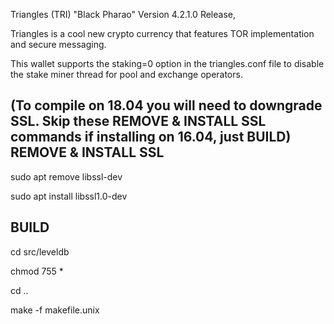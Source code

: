 Triangles (TRI) "Black Pharao" Version 4.2.1.0 Release, 

Triangles is a cool new crypto currency that features TOR implementation and secure messaging. 

This wallet supports the staking=0 option in the triangles.conf file to disable the stake miner thread for pool and exchange operators.

(To compile on 18.04 you will need to downgrade SSL. Skip these REMOVE & INSTALL SSL commands if installing on 16.04, just BUILD)
REMOVE & INSTALL SSL 
---
sudo apt remove libssl-dev

sudo apt install libssl1.0-dev

BUILD
---
cd src/leveldb

chmod 755 *

cd ..

make -f makefile.unix

